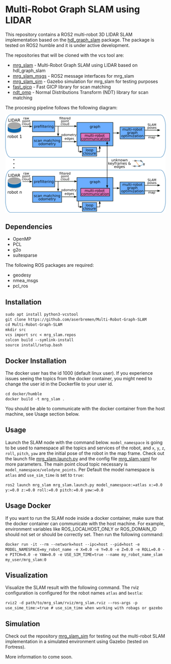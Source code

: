 # Multi-Robot Graph SLAM using LIDAR

This repository contains a ROS2 multi-robot 3D LIDAR SLAM implementation based on the [hdl_graph_slam](https://github.com/koide3/hdl_graph_slam) package. The package is tested on ROS2 humble and it is under active development.

The repositories that will be cloned with the vcs tool are:

- [mrg_slam](https://github.com/aserbremen/mrg_slam) - Multi-Robot Graph SLAM using LIDAR based on hdl_graph_slam
- [mrg_slam_msgs](https://github.com/aserbremen/mrg_slam_msgs) - ROS2 message interfaces for mrg_slam
- [mrg_slam_sim](https://github.com/aserbremen/mrg_slam_sim) - Gazebo simulation for mrg_slam for testing purposes
- [fast_gicp](https://github.com/SMRT-AIST/fast_gicp) - Fast GICP library for scan matching
- [ndt_omp](https://github.com/koide3/ndt_omp) - Normal Distributions Transform (NDT) library for scan matching

The procesing pipeline follows the following diagram:
<!-- display image media/system_overview.png   -->
![System Overview](media/system_overview.png)

## Dependencies

- OpenMP
- PCL
- g2o
- suitesparse

The following ROS packages are required:

- geodesy
- nmea_msgs
- pcl_ros

## Installation

```
sudo apt install python3-vcstool
git clone https://github.com/aserbremen/Multi-Robot-Graph-SLAM
cd Multi-Robot-Graph-SLAM
mkdir src
vcs import src < mrg_slam.repos
colcon build --symlink-install
source install/setup.bash
```

## Docker Installation

The docker user has the id 1000 (default linux user). If you experience issues seeing the topics from the docker container, you might need to change the user id in the Dockerfile to your user id.

```
cd docker/humble
docker build -t mrg_slam .
```
You should be able to communicate with the docker container from the host machine, see Usage section below.

## Usage

Launch the SLAM node with the command below. `model_namespace` is going to be used to namespace all the topics and services of the robot, and `x`, `y`, `z`, `roll`, `pitch`, `yaw` are the initial pose of the robot in the map frame. Check out the launch file [mrg_slam.launch.py](https://github.com/aserbremen/mrg_slam/blob/main/launch/mrg_slam.launch.py) and the config file [mrg_slam.yaml]([config/mrg_slam.yaml](https://github.com/aserbremen/mrg_slam/blob/main/config/mrg_slam.yaml)) for more parameters. The main point cloud topic necessary is `model_namespace/velodyne_points`. Per Default the model namespace is `atlas` and `use_sim_time` is set to `true`:

```
ros2 launch mrg_slam mrg_slam.launch.py model_namespace:=atlas x:=0.0 y:=0.0 z:=0.0 roll:=0.0 pitch:=0.0 yaw:=0.0
```

## Usage Docker

If you want to run the SLAM node inside a docker container, make sure that the docker container can communicate with the host machine. For example, environment variables like ROS_LOCALHOST_ONLY or ROS_DOMAIN_ID should not set or should be correctly set. Then run the following command:

```
docker run -it --rm --network=host --ipc=host --pid=host -e MODEL_NAMESPACE=my_robot_name -e X=0.0 -e Y=0.0 -e Z=0.0 -e ROLL=0.0 -e PITCH=0.0 -e YAW=0.0 -e USE_SIM_TIME=true --name my_robot_name_slam  my_user/mrg_slam:0
```

## Visualization

Visualize the SLAM result with the following command. The rviz configuration is configured for the robot names `atlas` and `bestla`:    

```
rviz2 -d path/to/mrg_slam/rviz/mrg_slam.rviz --ros-args -p use_sime_time:=true # use_sim_time when working with robags or gazebo
```
## Simulation

Check out the repository [mrg_slam_sim](https://github.com/aserbremen/mrg_sim) for testing out the multi-robot SLAM implementation in a simulated environment using Gazebo (tested on Fortress).

More information to come soon.
